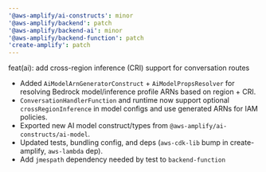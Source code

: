 ```yaml
---
'@aws-amplify/ai-constructs': minor
'@aws-amplify/backend': patch
'@aws-amplify/backend-ai': minor
'@aws-amplify/backend-function': patch
'create-amplify': patch
---
```


feat(ai): add cross-region inference (CRI) support for conversation routes

- Added `AiModelArnGeneratorConstruct` + `AiModelPropsResolver` for resolving Bedrock model/inference profile ARNs based on region + CRI.
- `ConversationHandlerFunction` and runtime now support optional `crossRegionInference` in model configs and use generated ARNs for IAM policies.
- Exported new AI model construct/types from `@aws-amplify/ai-constructs/ai-model`.
- Updated tests, bundling config, and deps (`aws-cdk-lib` bump in create-amplify, `aws-lambda` dep).
- Add `jmespath` dependency needed by test to `backend-function`
